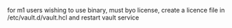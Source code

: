 for m1 users wishing to use binary, must byo license, create a licence file in /etc/vault.d/vault.hcl and restart vault service
